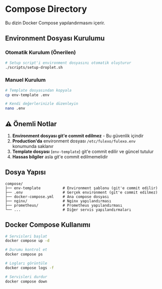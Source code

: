 # Compose Directory

Bu dizin Docker Compose yapılandırmasını içerir.

## Environment Dosyası Kurulumu

### Otomatik Kurulum (Önerilen)
```bash
# Setup script'i environment dosyasını otomatik oluşturur
./scripts/setup-droplet.sh
```

### Manuel Kurulum
```bash
# Template dosyasından kopyala
cp env-template .env

# Kendi değerlerinizle düzenleyin
nano .env
```

## ⚠️ Önemli Notlar

1. **Environment dosyası git'e commit edilmez** - Bu güvenlik içindir
2. **Production'da** environment dosyası `/etc/fulexo/fulexo.env` konumunda saklanır
3. **Template dosyası** (`env-template`) git'e commit edilir ve güncel tutulur
4. **Hassas bilgiler** asla git'e commit edilmemelidir

## Dosya Yapısı

```
compose/
├── env-template          # Environment şablonu (git'e commit edilir)
├── .env                  # Gerçek environment (git'e commit edilmez)
├── docker-compose.yml    # Ana compose dosyası
├── nginx/                # Nginx yapılandırması
├── prometheus/           # Prometheus yapılandırması
└── ...                   # Diğer servis yapılandırmaları
```

## Docker Compose Kullanımı

```bash
# Servisleri başlat
docker compose up -d

# Durumu kontrol et
docker compose ps

# Logları görüntüle
docker compose logs -f

# Servisleri durdur
docker compose down
```
